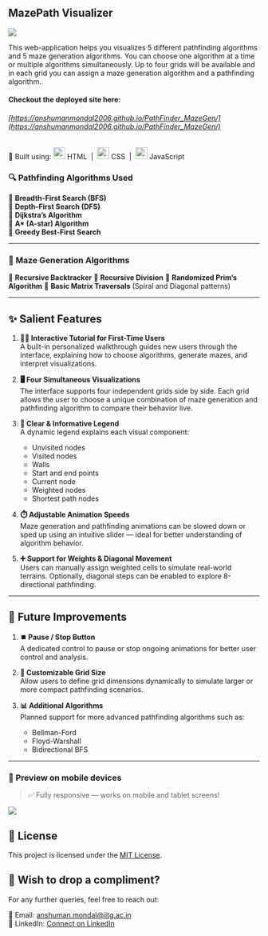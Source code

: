 ## MazePath Visualizer

![](PathF.gif)

This web-application helps you visualizes 5 different pathfinding algorithms and 5 maze generation algorithms. You can choose one algorithm at a time or multiple algorithms simultaneously. Up to four grids will be available and in each grid you can assign a maze generation algorithm and a pathfinding algorithm.

#### Checkout the deployed site here:

###### [https://anshumanmondal2006.github.io/PathFinder_MazeGen/](https://anshumanmondal2006.github.io/PathFinder_MazeGen/)

🔧 Built using:
<img src="https://img.icons8.com/color/48/html-5.png" width="24"/> HTML
&nbsp;|&nbsp;
<img src="https://img.icons8.com/color/48/css3.png" width="24"/> CSS
&nbsp;|&nbsp;
<img src="https://img.icons8.com/color/48/javascript.png" width="24"/> JavaScript

### 🔍 Pathfinding Algorithms Used

 🔹 **Breadth-First Search (BFS)**<br>
 🔹 **Depth-First Search (DFS)**<br>
 🔹 **Dijkstra’s Algorithm**<br>
 🔹 **A\* (A-star) Algorithm**<br>
 🔹 **Greedy Best-First Search**<br>

---

### 🧩 Maze Generation Algorithms

 🔸 **Recursive Backtracker**
 🔸 **Recursive Division**
 🔸 **Randomized Prim’s Algorithm**
 🔸 **Basic Matrix Traversals** (Spiral and Diagonal patterns)

---

## ✨ Salient Features

1. **🧑‍🏫 Interactive Tutorial for First-Time Users**  
   A built-in personalized walkthrough guides new users through the interface, explaining how to choose algorithms, generate mazes, and interpret visualizations.

2. **🖥️ Four Simultaneous Visualizations**  
   The interface supports four independent grids side by side. Each grid allows the user to choose a unique combination of maze generation and pathfinding algorithm to compare their behavior live.

3. **🧭 Clear & Informative Legend**  
   A dynamic legend explains each visual component:

   - Unvisited nodes
   - Visited nodes
   - Walls
   - Start and end points
   - Current node
   - Weighted nodes
   - Shortest path nodes

4. **⏱️ Adjustable Animation Speeds**  
   Maze generation and pathfinding animations can be slowed down or sped up using an intuitive slider — ideal for better understanding of algorithm behavior.

5. **➕ Support for Weights & Diagonal Movement**  
   Users can manually assign weighted cells to simulate real-world terrains. Optionally, diagonal steps can be enabled to explore 8-directional pathfinding.

---

## 🚀 Future Improvements

1. **⏹️ Pause / Stop Button**  
   A dedicated control to pause or stop ongoing animations for better user control and analysis.

2. **📐 Customizable Grid Size**  
   Allow users to define grid dimensions dynamically to simulate larger or more compact pathfinding scenarios.

3. **📊 Additional Algorithms**  
   Planned support for more advanced pathfinding algorithms such as:
   - Bellman-Ford
   - Floyd-Warshall
   - Bidirectional BFS


---

### 📱 Preview on mobile devices

> ✅ Fully responsive — works on mobile and tablet screens!

![](mobile.gif)

## 📃 License

This project is licensed under the [MIT License](LICENSE).

## 💖 Wish to drop a compliment?

For any further queries, feel free to reach out:

📧 Email: [anshuman.mondal@iitg.ac.in](mailto:anshuman.mondal@iitg.ac.in)  
🔗 LinkedIn: [Connect on LinkedIn](https://www.linkedin.com/in/anshuman-mondal-145314280)
